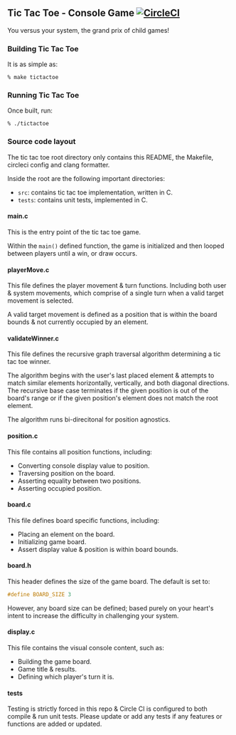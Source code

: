 ## Tic Tac Toe - Console Game [![CircleCI](https://circleci.com/gh/circleci/circleci-docs.svg?style=shield)](https://circleci.com/gh/prescotttrav/tic-tac-toe)

You versus your system, the grand prix of child games!

### Building Tic Tac Toe

It is as simple as:

```
% make tictactoe
```

### Running Tic Tac Toe

Once built, run:

```
% ./tictactoe
```

### Source code layout

The tic tac toe root directory only contains this README, the Makefile, circleci config and clang formatter.

Inside the root are the following important directories:

- `src`: contains tic tac toe implementation, written in C.
- `tests`: contains unit tests, implemented in C.

#### main.c

This is the entry point of the tic tac toe game.

Within the `main()` defined function, the game is initialized and then looped between players until a win, or draw occurs.

#### playerMove.c

This file defines the player movement & turn functions. Including both user & system movements, which comprise of a single turn when a valid target movement is selected.

A valid target movement is defined as a position that is within the board bounds & not currently occupied by an element.

#### validateWinner.c

This file defines the recursive graph traversal algorithm determining a tic tac toe winner. 

The algorithm begins with the user's last placed element & attempts to match similar elements horizontally, vertically, and both diagonal directions. The recursive base case terminates if the given position is out of the board's range or if the given position's element does not match the root element.

The algorithm runs bi-direcitonal for position agnostics.

#### position.c

This file contains all position functions, including:

- Converting console display value to position.
- Traversing position on the board.
- Asserting equality between two positions.
- Asserting occupied position.

#### board.c

This file defines board specific functions, including:

- Placing an element on the board.
- Initializing game board.
- Assert display value & position is within board bounds.

#### board.h

This header defines the size of the game board. The default is set to:

```c
#define BOARD_SIZE 3
```

However, any board size can be defined; based purely on your heart's intent to increase the difficulty in challenging your system.

#### display.c

This file contains the visual console content, such as:

- Building the game board.
- Game title & results.
- Defining which player's turn it is.

#### tests

Testing is strictly forced in this repo & Circle CI is configured to both compile & run unit tests. Please update or add any tests if any features or functions are added or updated.

